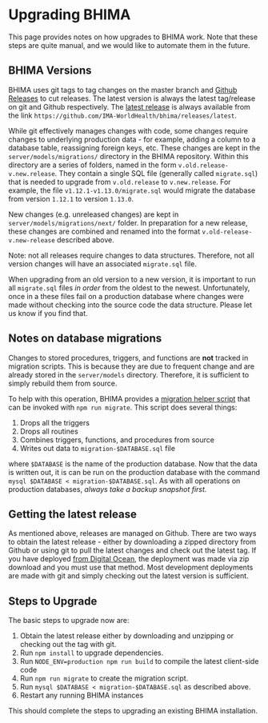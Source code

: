 # Upgrading BHIMA

This page provides notes on how upgrades to BHIMA work.  Note that these steps are quite manual, and we would like to automate them in the future.

## BHIMA Versions

BHIMA uses git tags to tag changes on the master branch and [Github Releases](https://help.github.com/en/github/administering-a-repository/managing-releases-in-a-repository) to cut releases.  The latest version is always the latest tag/release on git and Github respectively.  The [latest release](https://github.com/IMA-WorldHealth/bhima/releases/latest) is always available from the link `https://github.com/IMA-WorldHealth/bhima/releases/latest`.

While git effectively manages changes with code, some changes require changes to underlying production data - for example, adding a column to a database table, reassigning foreign keys, etc.  These changes are kept in the `server/models/migrations/` directory in the BHIMA repository.  Within this directory are a series of folders, named in the form `v.old.release-v.new.release`.  They contain a single SQL file (generally called `migrate.sql`) that is needed to upgrade from `v.old.release` to `v.new.release`.  For example, the file `v1.12.1-v1.13.0/migrate.sql` would migrate the database from version `1.12.1` to version `1.13.0`.

New changes (e.g. unreleased changes) are kept in `server/models/migrations/next/` folder.  In preparation for a new release, these changes are combined and renamed into the format `v.old-release-v.new-release` described above.

Note: not all releases require changes to data structures.  Therefore, not all version changes will have an associated `migrate.sql` file.

When upgrading from an old version to a new version, it is important to run all `migrate.sql` files _in order_ from the oldest to the newest.  Unfortunately, once in a these files fail on a production database where changes were made without checking into the source code the data structure.  Please let us know if you find that.

## Notes on database migrations

Changes to stored procedures, triggers, and functions are **not** tracked in migration scripts.  This is because they are due to frequent change and are already stored in the `server/models` directory.  Therefore, it is sufficient to simply rebuild them from source.

To help with this operation, BHIMA provides a [migration helper script](https://github.com/IMA-WorldHealth/bhima/blob/master/sh/setup-migration-script.sh) that can be invoked with `npm run migrate`.  This script does several things:

1. Drops all the triggers
2. Drops all routines
3. Combines triggers, functions, and procedures from source
4. Writes out data to `migration-$DATABASE.sql` file

where `$DATABASE` is the name of the production database.  Now that the data is written out, it is can be run on the production database with the command `mysql $DATABASE < migration-$DATABASE.sql`.  As with all operations on production databases, _always take a backup snapshot first._

## Getting the latest release

As mentioned above, releases are managed on Github.  There are two ways to obtain the latest release - either by downloading a zipped directory from Github or using git to pull the latest changes and check out the latest tag.  If you have deployed [from Digital Ocean](../getting-started/deploying-digital-ocean.md), the deployment was made via zip download and you must use that method.  Most development deployments are made with git and simply checking out the latest version is sufficient.

## Steps to Upgrade

The basic steps to upgrade now are:

1. Obtain the latest release either by downloading and unzipping or checking out the tag with git.
2. Run `npm install` to upgrade dependencies.
3. Run `NODE_ENV=production npm run build` to compile the latest client-side code
4. Run `npm run migrate` to create the migration script.
5. Run `mysql $DATABASE < migration-$DATABASE.sql` as described above.
6. Restart any running BHIMA instances

This should complete the steps to upgrading an existing BHIMA installation.
